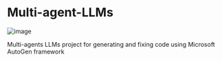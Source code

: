 # Multi-agent-LLMs

![image](https://github.com/TrungDS10/Multi-agent-LLMs/assets/72665487/016b5fdf-5954-4903-a1a4-469be72ec2da)

Multi-agents LLMs project for generating and fixing code using Microsoft AutoGen framework
